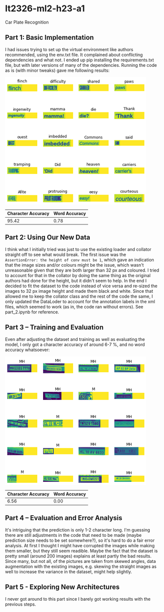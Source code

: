 # lt2326-ml2-h23-a1
Car Plate Recognition

## Part 1: Basic Implementation
I had issues trying to set up the virtual environment like authors recommended, using the env.txt file. It complained about conflicting dependencies and what not. I ended up pip installing the requirements.txt file, but with later versions of many of the dependencies. Running the code as is (with minor tweaks) gave me following results:

![part1 results](https://github.com/datatjej/lt2326-ml2-h23-a1/blob/main/part1_results.png)

| Character Accuracy  |  Word Accuracy |
|---|---|
|95.42   |  0.78 |

## Part 2: Using Our New Data
I think what I initially tried was just to use the existing loader and collator straight off to see what would break. The first issue was the `AssertionError: the height of conv must be 1`, which gave an indication that the image sizes and/or colours might be the issue, which wasn't unreasonable given that they are both larger than 32 px and coloured. I tried to account for that in the collator by doing the same thing as the original authors had done for the height, but it didn't seem to help. In the end I decided to fit the dataset to the code instead of vice versa and re-sized the images to 32 px image height and made them black and white. Since that allowed me to keep the collator class and the rest of the code the same, I only updated the DataLoder to account for the annotation labels in the xml files, which seemed to work (as in, the code ran without errors). See part_2.ipynb for reference. 

## Part 3 – Training and Evaluation
Even after adjusting the dataset and training as well as evaluating the model, I only got a character accuracy of around 6-7 %, and no word accuracy whatsoever: 

![part2 results](https://github.com/datatjej/lt2326-ml2-h23-a1/blob/main/part2_results.png)

| Character Accuracy  |  Word Accuracy |
|---|---|
|6.56   |  0.00 |

## Part 4 – Evaluation and Error Analysis
It's intriguing that the prediction is only 1-2 character long. I'm guessing there are still adjustments in the code that need to be made (maybe prediction size needs to be set somewhere?), so it's hard to do a fair error analysis. At first I thought I might have corrupted the images while making them smaller, but they still seem readible. Maybe the fact that the dataset is pretty small (around 200 images) explains at least partly the bad results. Since many, but not all, of the pictures are taken from skewed angles, data augmentation with the existing images, e.g. skewing the straight images as well to increase the variance in the dataset, might help slightly. 

## Part 5 - Exploring New Architectures
I never got around to this part since I barely got working results with the previous steps.
